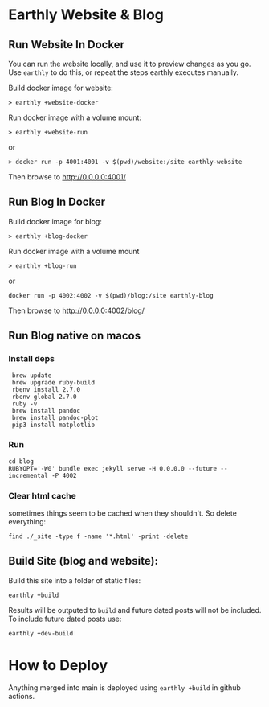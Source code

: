 # Earthly Website & Blog




## Run Website In Docker

You can run the website locally, and use it to preview changes as you go.  Use `earthly` to do this, or repeat the steps earthly executes manually.

Build docker image for website:
```
> earthly +website-docker 
```
Run docker image with a volume mount:
```
> earthly +website-run
```
or
```
> docker run -p 4001:4001 -v $(pwd)/website:/site earthly-website
```
Then browse to http://0.0.0.0:4001/


## Run Blog In Docker

Build docker image for blog:
```
> earthly +blog-docker
```
Run docker image with a volume mount
```
> earthly +blog-run
```
or
```
docker run -p 4002:4002 -v $(pwd)/blog:/site earthly-blog
```
Then browse to http://0.0.0.0:4002/blog/

## Run Blog native on macos
### Install deps
```
 brew update
 brew upgrade ruby-build
 rbenv install 2.7.0
 rbenv global 2.7.0
 ruby -v
 brew install pandoc
 brew install pandoc-plot
 pip3 install matplotlib
```
### Run
```
cd blog
RUBYOPT='-W0' bundle exec jekyll serve -H 0.0.0.0 --future --incremental -P 4002

```
### Clear html cache
sometimes things seem to be cached when they shouldn't. So delete everything:
```
find ./_site -type f -name '*.html' -print -delete
```

## Build Site (blog and website):
Build this site into a folder of static files:
```
earthly +build
```
Results will be outputed to `build` and future dated posts will not be included.
To include future dated posts use:
```
earthly +dev-build
```

# How to Deploy
Anything merged into main is deployed using `earthly +build` in github actions.